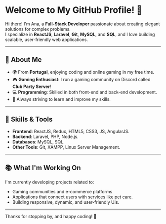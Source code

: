 # Welcome to My GitHub Profile! 👋

Hi there! I'm Ana, a **Full-Stack Developer** passionate about creating elegant solutions for complex problems.  
I specialize in **ReactJS**, **Laravel**, **Git**, **MySQL**, and **SQL**, and I love building scalable, user-friendly web applications.

---

## 🌟 About Me

- 🌍 From **Portugal**, enjoying coding and online gaming in my free time.  
- 🎮 **Gaming Enthusiast**: I run a gaming community on Discord called **Club Party Server**!  
- 💻 **Programming**: Skilled in both front-end and back-end development.  
- 🎯 Always striving to learn and improve my skills.

---

## 🔧 Skills & Tools

- **Frontend**: ReactJS, Redux, HTML5, CSS3, JS, AngularJS.
- **Backend**: Laravel, PHP, Node.js.  
- **Databases**: MySQL, SQL.  
- **Other Tools**: Git, XAMPP, Linux Server Management.

---

## 📚 What I'm Working On

I'm currently developing projects related to:  
- Gaming communities and e-commerce platforms.  
- Applications that connect users with services like pet care.  
- Building responsive, dynamic, and user-friendly UIs.

---

Thanks for stopping by, and happy coding! 🚀
